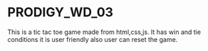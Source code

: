 # PRODIGY_WD_03
This is a tic tac toe game made from html,css,js. It has win and tie conditions it is user friendly also user can reset the game.

